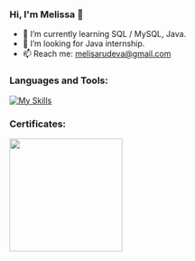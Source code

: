 ### Hi, I'm Melissa 👋

- 🌱 I’m currently learning SQL / MySQL, Java.
- 🔭 I’m looking for Java internship.
- 📫 Reach me: melisarudeva@gmail.com

### Languages and Tools:
[![My Skills](https://skills.thijs.gg/icons?i=idea,java,mysql,regex&theme=light)](https://skills.thijs.gg)

### Certificates:
<a href="[link address](https://github.com/caaeesar/caaeesar/files/11311618/Programming.Basics.-.May.2022.-.Certificate.pdf)"><img width="200" src="https://user-images.githubusercontent.com/105941093/234034235-e1fa1242-442d-4cd1-a13f-c0d53628c7ff.png"></a>
